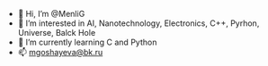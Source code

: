 - 👋 Hi, I’m @MenliG
- 👀 I’m interested in AI, Nanotechnology, Electronics, C++, Pyrhon, Universe, Balck Hole
- 🌱 I’m currently learning C and Python
- 📫 mgoshayeva@bk.ru
